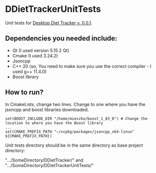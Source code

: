 # DDietTrackerUnitTests

Unit tests for [Desktop Diet Tracker v. 0.0.1](https://github.com/MieszkoP/DDietTracker).

## Dependencies you needed include:
- Qt (I used version 5.15.2 Qt)
- Cmake (I used 3.24.2)
- Jsoncpp
- C++ 20 (so, You need to make sure you use the correct compiler - I used g++ 11.4.0)
- Boost library 

## How to run?
In CmakeLists, change two lines. Change to one where you have the jsoncpp and boost libraries downloaded.

```
set(BOOST_INCLUDE_DIR "/home/mieszko/boost_1_83_0") # Change the location to where you have the Boost library
...
set(CMAKE_PREFIX_PATH "~/vcpkg/packages/jsoncpp_x64-linux" ${CMAKE_PREFIX_PATH})
```

Unit tests directory should be in the same directory as base project directory:

".../SomeDirectory/DDietTracker/" and ".../SomeDirectory/DDietTrackerUnitTests/"
